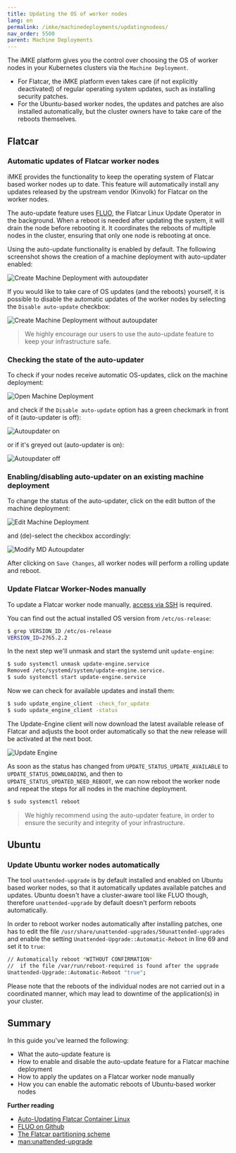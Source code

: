 ```yaml
---
title: Updating the OS of worker nodes
lang: en
permalink: /imke/machinedeployments/updatingnodeos/
nav_order: 5500
parent: Machine Deployments
---
```


The iMKE platform gives you the control over choosing the OS of worker nodes in your Kubernetes clusters via the `Machine Deployment`.

* For Flatcar, the iMKE platform even takes care (if not explicitly deactivated) of regular operating system updates, such as installing security patches.
* For the Ubuntu-based worker nodes, the updates and patches are also installed automatically, but the cluster owners have to take care of the reboots themselves.

## Flatcar

### Automatic updates of Flatcar worker nodes

iMKE provides the functionality to keep the operating system of Flatcar based worker nodes up to date.
This feature will automatically install any updates released by the upstream vendor (Kinvolk) for Flatcar
on the worker nodes.

The auto-update feature uses [FLUO](https://github.com/kinvolk/flatcar-linux-update-operator), the Flatcar Linux Update Operator in the background.
When a reboot is needed after updating the system, it will drain the node before rebooting it. It coordinates the reboots of multiple nodes in the cluster,
ensuring that only one node is rebooting at once.

Using the auto-update functionality is enabled by default. The following screenshot shows the creation of a machine deployment with auto-updater enabled:

![Create Machine Deployment with autoupdater](autoupdate_flatcar.png)

If you would like to take care of OS updates (and the reboots) yourself, it is possible to disable the automatic updates of the worker nodes by selecting the `Disable auto-update` checkbox:

![Create Machine Deployment without autoupdater](autoupdate_flatcar_disable.png)

> We highly encourage our users to use the auto-update feature to keep your infrastructure safe.

### Checking the state of the auto-updater

To check if your nodes receive automatic OS-updates, click on the machine deployment:

![Open Machine Deployment](autoupdate_open_md.png)

and check if the `Disable auto-update` option has a green checkmark in front of it (auto-updater is off):

![Autoupdater on](autoupdate_enabled.png)

or if it's greyed out (auto-updater is on):

![Autoupdater off](autoupdate_disabled.png)

### Enabling/disabling auto-updater on an existing machine deployment

To change the status of the auto-updater, click on the edit button of the machine deployment:

![Edit Machine Deployment](autoupdate_edit_md.png)

and (de)-select the checkbox accordingly:

![Modify MD Autoupdater](autoupdate_flatcar_modify.png)

After clicking on `Save Changes`, all worker nodes will perform a rolling update and reboot.

### Update Flatcar Worker-Nodes manually

To update a Flatcar worker node manually, [access via SSH](/imke/machinedeployments/add_ssh_key/) is required.

You can find out the actual installed OS version from `/etc/os-release`:

```bash
$ grep VERSION_ID /etc/os-release
VERSION_ID=2765.2.2
```

In the next step we'll unmask and start the systemd unit `update-engine`:

```bash
$ sudo systemctl unmask update-engine.service
Removed /etc/systemd/system/update-engine.service.
$ sudo systemctl start update-engine.service
```

Now we can check for available updates and install them:

```bash
$ sudo update_engine_client -check_for_update
$ sudo update_engine_client -status
```

The Update-Engine client will now download the latest available release of Flatcar and adjusts
the boot order automatically so that the new release will be activated at the next boot.

![Update Engine](fc_update_engine.gif)

As soon as the status has changed from `UPDATE_STATUS_UPDATE_AVAILABLE` to `UPDATE_STATUS_DOWNLOADING`,
and then to `UPDATE_STATUS_UPDATED_NEED_REBOOT`, we can now reboot the worker node and repeat the steps
for all nodes in the machine deployment.

````bash
$ sudo systemctl reboot
````

> We highly recommend using the auto-updater feature, in order to ensure the security and integrity of your infrastructure.

## Ubuntu

### Update Ubuntu worker nodes automatically

The tool `unattended-upgrade` is by default installed and enabled on Ubuntu based worker nodes, so that
it automatically updates available patches and updates. Ubuntu doesn't have a cluster-aware tool like FLUO
though, therefore `unattended-upgrade` by default doesn't perform reboots automatically.

In order to reboot worker nodes automatically after installing patches, one has to edit the file
`/usr/share/unattended-upgrades/50unattended-upgrades` and enable the setting `Unattended-Upgrade::Automatic-Reboot`
in line 69 and set it to `true`:

```bash
// Automatically reboot *WITHOUT CONFIRMATION*
//  if the file /var/run/reboot-required is found after the upgrade
Unattended-Upgrade::Automatic-Reboot "true";
```

Please note that the reboots of the individual nodes are not carried out in a coordinated manner,
which may lead to downtime of the application(s) in your cluster.

## Summary

In this guide you've learned the following:

* What the auto-update feature is
* How to enable and disable the auto-update feature for a Flatcar machine deployment
* How to apply the updates on a Flatcar worker node manually
* How you can enable the automatic reboots of Ubuntu-based worker nodes

**Further reading**

* [Auto-Updating Flatcar Container Linux](https://kinvolk.io/docs/lokomotive/git-main/how-to-guides/auto-update-flatcar/)
* [FLUO on Github](https://github.com/kinvolk/flatcar-linux-update-operator)
* [The Flatcar partitioning scheme](https://kinvolk.io/docs/flatcar-container-linux/latest/reference/developer-guides/sdk-disk-partitions/)
* [man:unattended-upgrade](http://manpages.ubuntu.com/manpages/bionic/man8/unattended-upgrade.8.html)
